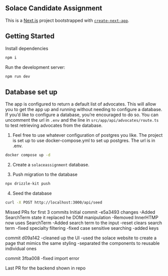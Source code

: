 ## Solace Candidate Assignment

This is a [Next.js](https://nextjs.org/) project bootstrapped with [`create-next-app`](https://github.com/vercel/next.js/tree/canary/packages/create-next-app).

## Getting Started

Install dependencies

```bash
npm i
```

Run the development server:

```bash
npm run dev
```

## Database set up

The app is configured to return a default list of advocates. This will allow you to get the app up and running without needing to configure a database. If you’d like to configure a database, you’re encouraged to do so. You can uncomment the url in `.env` and the line in `src/app/api/advocates/route.ts` to test retrieving advocates from the database.

1. Feel free to use whatever configuration of postgres you like. The project is set up to use docker-compose.yml to set up postgres. The url is in .env.

```bash
docker compose up -d
```

2. Create a `solaceassignment` database.

3. Push migration to the database

```bash
npx drizzle-kit push
```

4. Seed the database

```bash
curl -X POST http://localhost:3000/api/seed
```


Missed PRs for first 3 commits
Initial commit -e5a3493
changes
-Added SearchTerm state it replaced he DOM manipulation
-Removed InnerHTMP now uses SearchTerm
-Added search term to the input
-reset clears search term
-fixed specialty filtering
-fixed case sensitive searching
-added keys

commit d09a142
-cleaned up the UI
-used the solace website to create a page that mimics the same styling
-separated the components to reusable individual ones

commit 3fba008
-fixed import error

Last PR for the backend shown in repo